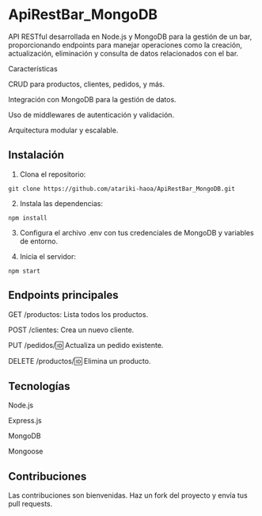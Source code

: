 # ApiRestBar_MongoDB

API RESTful desarrollada en Node.js y MongoDB para la gestión de un bar, proporcionando endpoints para manejar operaciones como la creación, actualización, eliminación y consulta de datos relacionados con el bar.

Características

CRUD para productos, clientes, pedidos, y más.

Integración con MongoDB para la gestión de datos.

Uso de middlewares de autenticación y validación.

Arquitectura modular y escalable.


## Instalación

1. Clona el repositorio:

```
git clone https://github.com/atariki-haoa/ApiRestBar_MongoDB.git
```


2. Instala las dependencias:

```
npm install
```


3. Configura el archivo .env con tus credenciales de MongoDB y variables de entorno.


4. Inicia el servidor:

```
npm start

```

## Endpoints principales

GET /productos: Lista todos los productos.

POST /clientes: Crea un nuevo cliente.

PUT /pedidos/:id: Actualiza un pedido existente.

DELETE /productos/:id: Elimina un producto.


## Tecnologías

Node.js

Express.js

MongoDB

Mongoose


## Contribuciones

Las contribuciones son bienvenidas. Haz un fork del proyecto y envía tus pull requests.
